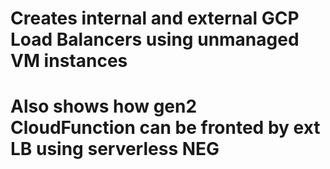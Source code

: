# Creates internal and external GCP Load Balancers using unmanaged VM instances

# Also shows how gen2 CloudFunction can be fronted by ext LB using serverless NEG

